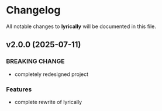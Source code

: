 # Changelog

All notable changes to **lyrically** will be documented in this file.

## v2.0.0 (2025-07-11)

### BREAKING CHANGE

- completely redesigned project

### Features

- complete rewrite of lyrically
